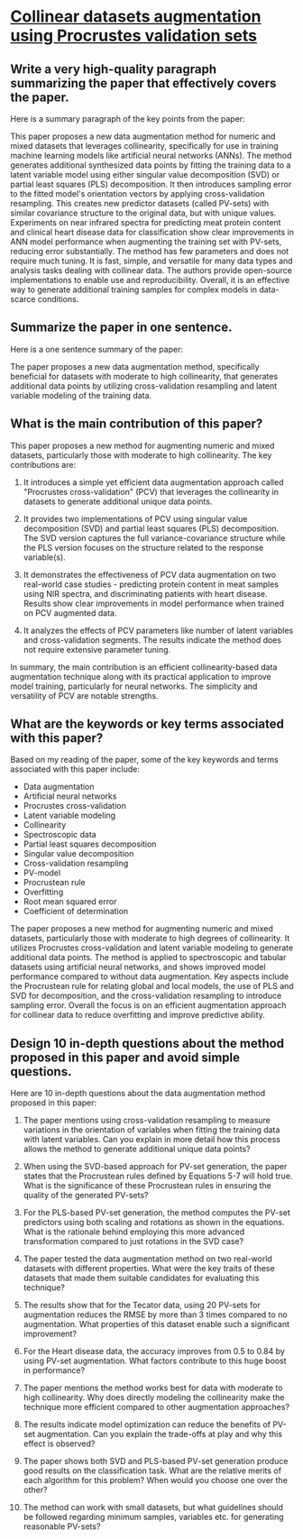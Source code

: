 # [Collinear datasets augmentation using Procrustes validation sets](https://arxiv.org/abs/2312.04911)

## Write a very high-quality paragraph summarizing the paper that effectively covers the paper.

 Here is a summary paragraph of the key points from the paper:

This paper proposes a new data augmentation method for numeric and mixed datasets that leverages collinearity, specifically for use in training machine learning models like artificial neural networks (ANNs). The method generates additional synthesized data points by fitting the training data to a latent variable model using either singular value decomposition (SVD) or partial least squares (PLS) decomposition. It then introduces sampling error to the fitted model's orientation vectors by applying cross-validation resampling. This creates new predictor datasets (called PV-sets) with similar covariance structure to the original data, but with unique values. Experiments on near infrared spectra for predicting meat protein content and clinical heart disease data for classification show clear improvements in ANN model performance when augmenting the training set with PV-sets, reducing error substantially. The method has few parameters and does not require much tuning. It is fast, simple, and versatile for many data types and analysis tasks dealing with collinear data. The authors provide open-source implementations to enable use and reproducibility. Overall, it is an effective way to generate additional training samples for complex models in data-scarce conditions.


## Summarize the paper in one sentence.

 Here is a one sentence summary of the paper:

The paper proposes a new data augmentation method, specifically beneficial for datasets with moderate to high collinearity, that generates additional data points by utilizing cross-validation resampling and latent variable modeling of the training data.


## What is the main contribution of this paper?

 This paper proposes a new method for augmenting numeric and mixed datasets, particularly those with moderate to high collinearity. The key contributions are:

1. It introduces a simple yet efficient data augmentation approach called "Procrustes cross-validation" (PCV) that leverages the collinearity in datasets to generate additional unique data points. 

2. It provides two implementations of PCV using singular value decomposition (SVD) and partial least squares (PLS) decomposition. The SVD version captures the full variance-covariance structure while the PLS version focuses on the structure related to the response variable(s).

3. It demonstrates the effectiveness of PCV data augmentation on two real-world case studies - predicting protein content in meat samples using NIR spectra, and discriminating patients with heart disease. Results show clear improvements in model performance when trained on PCV augmented data. 

4. It analyzes the effects of PCV parameters like number of latent variables and cross-validation segments. The results indicate the method does not require extensive parameter tuning.

In summary, the main contribution is an efficient collinearity-based data augmentation technique along with its practical application to improve model training, particularly for neural networks. The simplicity and versatility of PCV are notable strengths.


## What are the keywords or key terms associated with this paper?

 Based on my reading of the paper, some of the key keywords and terms associated with this paper include:

- Data augmentation
- Artificial neural networks 
- Procrustes cross-validation
- Latent variable modeling
- Collinearity
- Spectroscopic data
- Partial least squares decomposition 
- Singular value decomposition
- Cross-validation resampling
- PV-model
- Procrustean rule
- Overfitting
- Root mean squared error
- Coefficient of determination

The paper proposes a new method for augmenting numeric and mixed datasets, particularly those with moderate to high degrees of collinearity. It utilizes Procrustes cross-validation and latent variable modeling to generate additional data points. The method is applied to spectroscopic and tabular datasets using artificial neural networks, and shows improved model performance compared to without data augmentation. Key aspects include the Procrustean rule for relating global and local models, the use of PLS and SVD for decomposition, and the cross-validation resampling to introduce sampling error. Overall the focus is on an efficient augmentation approach for collinear data to reduce overfitting and improve predictive ability.


## Design 10 in-depth questions about the method proposed in this paper and avoid simple questions.

 Here are 10 in-depth questions about the data augmentation method proposed in this paper:

1. The paper mentions using cross-validation resampling to measure variations in the orientation of variables when fitting the training data with latent variables. Can you explain in more detail how this process allows the method to generate additional unique data points? 

2. When using the SVD-based approach for PV-set generation, the paper states that the Procrustean rules defined by Equations 5-7 will hold true. What is the significance of these Procrustean rules in ensuring the quality of the generated PV-sets?

3. For the PLS-based PV-set generation, the method computes the PV-set predictors using both scaling and rotations as shown in the equations. What is the rationale behind employing this more advanced transformation compared to just rotations in the SVD case?

4. The paper tested the data augmentation method on two real-world datasets with different properties. What were the key traits of these datasets that made them suitable candidates for evaluating this technique?

5. The results show that for the Tecator data, using 20 PV-sets for augmentation reduces the RMSE by more than 3 times compared to no augmentation. What properties of this dataset enable such a significant improvement?  

6. For the Heart disease data, the accuracy improves from 0.5 to 0.84 by using PV-set augmentation. What factors contribute to this huge boost in performance?

7. The paper mentions the method works best for data with moderate to high collinearity. Why does directly modeling the collinearity make the technique more efficient compared to other augmentation approaches?

8. The results indicate model optimization can reduce the benefits of PV-set augmentation. Can you explain the trade-offs at play and why this effect is observed?

9. The paper shows both SVD and PLS-based PV-set generation produce good results on the classification task. What are the relative merits of each algorithm for this problem? When would you choose one over the other?

10. The method can work with small datasets, but what guidelines should be followed regarding minimum samples, variables etc. for generating reasonable PV-sets?
